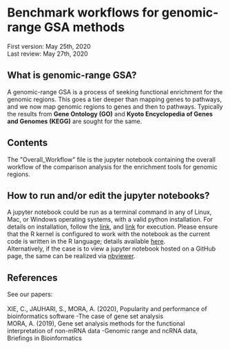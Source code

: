 # Benchmark workflows for genomic-range GSA methods
First version: May 25th, 2020<br>
Last review: May 27th, 2020
## What is genomic-range GSA?
A genomic-range GSA is a process of seeking functional enrichment for the genomic regions. This goes a tier deeper than mapping genes to pathways, and we now map genomic regions to genes and then to pathways. Typically the results from **Gene Ontology (GO)** and **Kyoto Encyclopedia of Genes and Genomes (KEGG)** are sought for the same.<br>
## Contents
The "Overall_Workflow" file is the jupyter notebook containing the overall workflow of the comparison analysis for the enrichment tools for genomic regions. <br>
## How to run and/or edit the jupyter notebooks?
A jupyter notebook could be run as a terminal command in any of Linux, Mac, or Windows operating systems, with a valid python installation. For details on installation, follow the [link](https://jupyter.org/install), and [link](https://jupyter.readthedocs.io/en/latest/running.html#running) for execution. Please ensure that the R kernel is configured to work with the notebook as the current code is written in the R language; details available [here](https://irkernel.github.io/installation/).<br>
Alternatively, if the case is to view a jupyter notebook hosted on a GitHub page, the same can be realized via [nbviewer](https://nbviewer.jupyter.org/).<br>
## References
See our papers:<br><br>
XIE, C., JAUHARI, S., MORA, A. (2020), Popularity and performance of bioinformatics software -The case of gene set analysis <br>
MORA, A. (2019), Gene set analysis methods for the functional interpretation of non-mRNA data -Genomic range and ncRNA data, Briefings in Bioinformatics